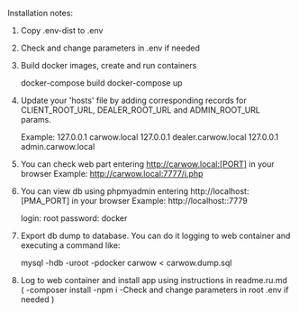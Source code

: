 Installation notes:

1. Copy .env-dist to .env
2. Check and change parameters in .env if needed
3. Build docker images, create and run containers

   docker-compose build
   docker-compose up

4. Update your 'hosts' file by adding corresponding records for CLIENT_ROOT_URL, DEALER_ROOT_URL and ADMIN_ROOT_URL params.

   Example:
   127.0.0.1 carwow.local
   127.0.0.1 dealer.carwow.local
   127.0.0.1 admin.carwow.local
   					
5. You can check web part entering http://carwow.local:[PORT] in your browser
   Example:
   http://carwow.local:7777/i.php

6. You can view db using phpmyadmin entering http://localhost:[PMA_PORT] in your browser
   Example:
   http://localhost::7779

   login: root
   password: docker 

7. Export db dump to database.
   You can do it logging to web container and executing a command like:
   
   mysql -hdb -uroot -pdocker carwow < carwow.dump.sql

8. Log to web container and install app using instructions in readme.ru.md
   (
		-composer install
		-npm i
        -Check and change parameters in root .env if needed
	)